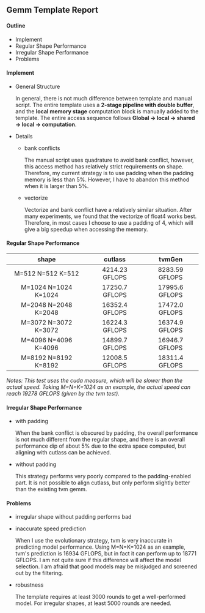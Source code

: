 ## Gemm Template Report



#### Outline

- Implement
- Regular Shape Performance
- Irregular Shape Performance
- Problems



#### Implement

- General Structure

  In general, there is not much difference between template and manual script. The entire template uses a **2-stage pipeline with double buffer**, and the **local memory stage** computation block is manually added to the template. The entire access sequence follows **Global -> local -> shared -> local -> computation**.

- Details

  - bank conflicts

    The manual script uses quadrature to avoid bank conflict, however, this access method has relatively strict requirements on shape. Therefore, my current strategy is to use padding when the padding memory is less than 5%. However, I have to abandon this method when it is larger than 5%.

  - vectorize

    Vectorize and bank conflict have a relatively similar situation. After many experiments, we found that the vectorize of float4 works best. Therefore, in most cases I choose to use a padding of 4, which will give a big speedup when accessing the memory.



#### Regular Shape Performance

|        shape         |    cutlass     |     tvmGen     |
| :------------------: | :------------: | :------------: |
|  M=512 N=512 K=512   | 4214.23 GFLOPS | 8283.59 GFLOPS |
| M=1024 N=1024 K=1024 | 17250.7 GFLOPS | 17995.6 GFLOPS |
| M=2048 N=2048 K=2048 | 16352.4 GFLOPS | 17472.0 GFLOPS |
| M=3072 N=3072 K=3072 | 16224.3 GFLOPS | 16374.9 GFLOPS |
| M=4096 N=4096 K=4096 | 14899.7 GFLOPS | 16946.7 GFLOPS |
| M=8192 N=8192 K=8192 | 12008.5 GFLOPS | 18311.4 GFLOPS |

_Notes: This test uses the cuda measure, which will be slower than the actual speed. Taking M=N=K=1024 as an example, the actual speed can reach 19278 GFLOPS (given by the tvm test)._

#### Irregular Shape Performance

- with padding

  When the bank conflict is obscured by padding, the overall performance is not much different from the regular shape, and there is an overall performance dip of about 5% due to the extra space computed, but aligning with cutlass can be achieved.

- without padding

  This strategy performs very poorly compared to the padding-enabled part. It is not possible to align cutlass, but only perform slightly better than the existing tvm gemm.



#### Problems

- irregular shape without padding performs bad

- inaccurate speed prediction

  When I use the evolutionary strategy, tvm is very inaccurate in predicting model performance. Using M=N=K=1024 as an example, tvm's prediction is 16934 GFLOPS, but in fact it can perform up to 18771 GFLOPS. I am not quite sure if this difference will affect the model selection. I am afraid that good models may be misjudged and screened out by the filtering.

- robustness

  The template requires at least 3000 rounds to get a well-performed model. For irregular shapes, at least 5000 rounds are needed.